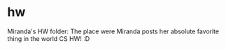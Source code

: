hw
==
Miranda's HW folder: The place were Miranda posts her absolute favorite thing in the world CS HW! :D
